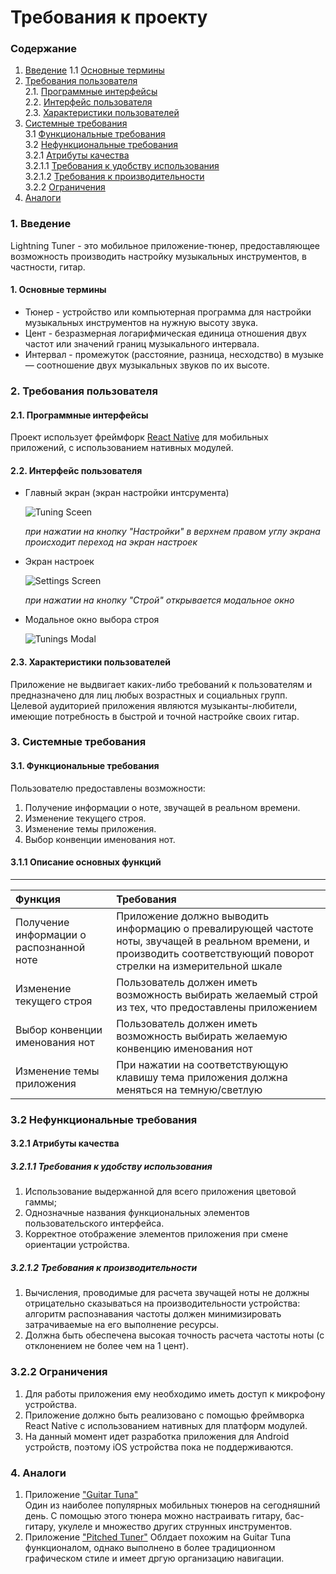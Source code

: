 ﻿# Требования к проекту
### Содержание
1. [Введение](#1)
  1.1 [Основные термины](#1.1)<br>
2. [Требования пользователя](#2) <br>
  2.1. [Программные интерфейсы](#2.1) <br>
  2.2. [Интерфейс пользователя](#2.2) <br>
  2.3. [Характеристики пользователей](#2.3) <br>
3. [Системные требования](#3) <br>
  3.1 [Функциональные требования](#3.1) <br>
  3.2 [Нефункциональные требования](#3.2) <br>
    3.2.1 [Атрибуты качества](#3.2.1) <br>
      3.2.1.1 [Требования к удобству использования](#3.2.1.1) <br>
      3.2.1.2 [Требования к производительности](#3.2.1.2) <br>
    3.2.2 [Ограничения](#3.2.2)
 4. [Аналоги](#4) <br>
  
### 1. Введение <a name="1"></a>
Lightning Tuner - это мобильное приложение-тюнер, предоставляющее возможность производить настройку музыкальных инструментов, в частности, гитар.

#### 1. Основные термины <a name="1.1"></a>
- Тюнер -  устройство или компьютерная программа для настройки музыкальных инструментов на нужную высоту звука.
- Цент -  безразмерная логарифмическая единица отношения двух частот или значений границ музыкального интервала.
- Интервал -  промежуток (расстояние, разница, несходство) в музыке — соотношение двух музыкальных звуков по их высоте.
 
### 2. Требования пользователя <a name="2"></a>
#### 2.1. Программные интерфейсы <a name="2.1"></a>
Проект использует фреймфорк [React Native](https://facebook.github.io/react-native/) для мобильных приложений, с использованием нативных модулей.
#### 2.2. Интерфейс пользователя <a name="2.2"></a>
- Главный экран (экран настройки интсрумента)
 
  ![Tuning Sceen](https://github.com/NasterVill/LightningTunerV2/blob/master/Resources/Mockups/Tuning%20Screen.png)

  *при нажатии на кнопку "Настройки" в верхнем правом углу экрана происходит переход на экран настроек*
- Экран настроек
 
  ![Settings Screen](https://github.com/NasterVill/LightningTunerV2/blob/master/Resources/Mockups/Settings%20Screen.png)

  *при нажатии на кнопку "Строй" открывается модальное окно*
- Модальное окно выбора строя
 
  ![Tunings Modal](https://github.com/NasterVill/LightningTunerV2/blob/master/Resources/Mockups/Tunings%20Modal.png)

#### 2.3. Характеристики пользователей <a name="2.3"></a>

Приложение не выдвигает каких-либо требований к пользователям и предназначено для лиц любых возрастных и социальных групп. Целевой аудиторией приложения являются музыканты-любители, имеющие потребность в быстрой и точной настройке своих гитар.

### 3. Системные требования <a name="3"></a>

#### 3.1. Функциональные требования <a name="3.1"></a>
Пользователю предоставлены возможности:
  1. Получение информации о ноте, звучащей в реальном времени.
  2. Изменение текущего строя.
  3. Изменение темы приложения.
  4. Выбор конвенции именования нот.
  
#### 3.1.1 Описание основных функций <a name="3.1.1"></a>

**** 
| Функция | Требования | 
|:---|:---|
| Получение информации о распознанной ноте | Приложение должно выводить информацию о превалирующей частоте ноты, звучащей в реальном времени, и производить соответствующий поворот стрелки на измерительной шкале |
|  Изменение текущего строя | Пользователь должен иметь возможность выбирать желаемый строй из тех, что предоставлены приложением |
| Выбор конвенции именования нот| Пользователь должен иметь возможность выбирать желаемую конвенцию именования нот |
| Изменение темы приложения | При нажатии на соответствующую клавишу тема приложения должна меняться на темную/светлую |

### 3.2 Нефункциональные требования <a name="3.2"></a>

#### 3.2.1 Атрибуты качества <a name="3.2.1"></a>

##### 3.2.1.1 Требования к удобству использования <a name="3.2.1.1"></a>
1. Использование выдержанной для всего приложения цветовой гаммы;
2. Однозначные названия функциональных элементов пользовательского интерфейса.
3. Корректное отображение элементов приложения при смене ориентации устройства.

##### 3.2.1.2 Требования к производительности <a name="3.2.1.2"></a>

1. Вычисления, проводимые для расчета звучащей ноты не должны отрицательно сказываться на производительности устройства: алгоритм распознавания частоты должен минимизировать затрачиваемые на его выполнение ресурсы.
2. Должна быть обеспечена высокая точность расчета частоты ноты (с отклонением не более чем на 1 цент).

### 3.2.2 Ограничения <a name="3.2.2"></a>
  1. Для работы приложения ему необходимо иметь доступ к микрофону устройства.
  2. Приложение должно быть реализовано с помощью фреймворка React Native с использованием нативных для платформ модулей. 
  3. На данный момент идет разработка приложения для Android устройств, поэтому iOS устройства пока не поддерживаются.

### 4. Аналоги <a name="4"></a>
  1. Приложение ["Guitar Tuna"](https://play.google.com/store/apps/details?id=com.ovelin.guitartuna&hl=ru)  
  Один из наиболее популярных мобильных тюнеров на сегодняшний день. С помощью этого тюнера можно настраивать гитару, бас-гитару, укулеле и множество других струнных инструментов.
  2. Приложение ["Pitched Tuner"](https://play.google.com/store/apps/details?id=com.stonekick.tuner)
  Облдает похожим на Guitar Tuna функционалом, однако выполнено в более традиционном графическом стиле и имеет дргую организацию навигации.